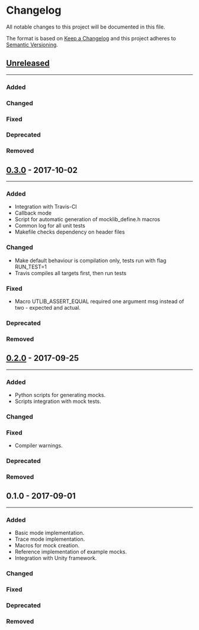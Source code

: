 Changelog
============
All notable changes to this project will be documented in this file.

The format is based on [Keep a Changelog](http://keepachangelog.com/en/1.0.0/)
and this project adheres to [Semantic Versioning](http://semver.org/spec/v2.0.0.html).

## [Unreleased]
------------------------

### Added

### Changed

### Fixed

### Deprecated

### Removed

## [0.3.0] - 2017-10-02
------------------------

### Added
- Integration with Travis-CI
- Callback mode
- Script for automatic generation of mocklib_define.h macros
- Common log for all unit tests
- Makefile checks dependency on header files

### Changed
- Make default behaviour is compilation only, tests run with flag RUN_TEST=1
- Travis compiles all targets first, then run tests

### Fixed
- Macro UTLIB_ASSERT_EQUAL required one argument msg instead of two - expected and actual.

### Deprecated

### Removed

## [0.2.0] - 2017-09-25
------------------------

### Added
- Python scripts for generating mocks.
- Scripts integration with mock tests.

### Changed

### Fixed
- Compiler warnings.

### Deprecated

### Removed

## 0.1.0 - 2017-09-01
------------------------

### Added
- Basic mode implementation.
- Trace mode implementation.
- Macros for mock creation.
- Reference implementation of example mocks.
- Integration with Unity framework.

### Changed

### Fixed

### Deprecated

### Removed


[Unreleased]: https://github.com/ucgosupl/mocklib/compare/v0.2.0...dev
[0.2.0]: https://github.com/ucgosupl/mocklib/compare/v0.1.0...v0.2.0
[0.3.0]: https://github.com/ucgosupl/mocklib/compare/v0.2.0...v0.3.0